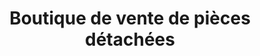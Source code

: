---
title: "Boutique de vente de pièces détachées"
url: /macenta/boutique-de-vente-de-pieces-detachees/
shop: pièces de voitures
---